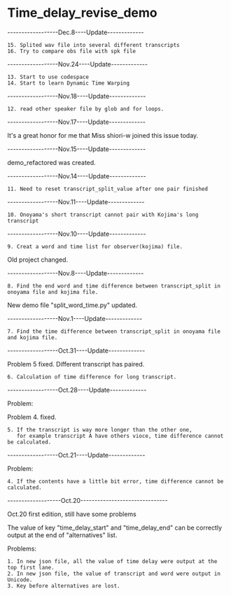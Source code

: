 # Time_delay_revise_demo

------------------Dec.8----Update-------------

    15. Splited wav file into several different transcripts
    16. Try to compare obs file with spk file

------------------Nov.24----Update-------------


    13. Start to use codespace
    14. Start to learn Dynamic Time Warping
    

------------------Nov.18----Update-------------

 
    12. read other speaker file by glob and for loops.
    

------------------Nov.17----Update-------------

It's a great honor for me that Miss shiori-w joined this issue today.

------------------Nov.15----Update-------------

demo_refactored was created.

------------------Nov.14----Update-------------
 
 
    11. Need to reset transcript_split_value after one pair finished
    
       
------------------Nov.11----Update-------------
  
  
    10. Onoyama's short transcript cannot pair with Kojima's long transcript
    
       
------------------Nov.10----Update-------------


    9. Creat a word and time list for observer(kojima) file.

Old project changed.
    
------------------Nov.8----Update-------------


    8. Find the end word and time difference between transcript_split in onoyama file and kojima file. 
    
New demo file "split_word_time.py" updated.

------------------Nov.1----Update-------------


    7. Find the time difference between transcript_split in onoyama file and kojima file. 

------------------Oct.31----Update-------------

Problem 5 fixed. Different transcript has paired.

    6. Calculation of time difference for long transcript. 

------------------Oct.28----Update-------------

Problem:

Problem 4. fixed. 

    5. If the transcript is way more longer than the other one, 
       for example transcript A have others vioce, time difference cannot be calculated.

------------------Oct.21----Update-------------

Problem:
    
    4. If the contents have a little bit error, time difference cannot be calculated.

-------------------Oct.20-------------------------------

Oct.20 first edition, still have some problems 
  
The value of key "time_delay_start" and "time_delay_end" can be correctly output at the end of "alternatives" list.

Problems:

    1. In new json file, all the value of time delay were output at the top first lane.
    2. In new json file, the value of transcript and word were output in Unicode.
    3. Key before alternatives are lost.

